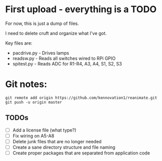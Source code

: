 # First upload - everything is a TODO
For now, this is just a dump of files.

I need to delete cruft and organize what I've got.

Key files are:
* pacdrive.py - Drives lamps
* readsw.py  - Reads all switches wired to RPi GPIO
* spitest.py - Reads ADC for R1-R4, A3, A4, S1, S2, S3

# Git notes:
```
git remote add origin https://github.com/kennovation1/reanimate.git
git push -u origin master
```

## TODOs
- [ ] Add a license file (what type?)
- [ ] Fix wiring on A5-A8
- [ ] Delete junk files that are no longer needed
- [ ] Create a sane directory structure and file naming
- [ ] Create proper packages that are separated from application code 
